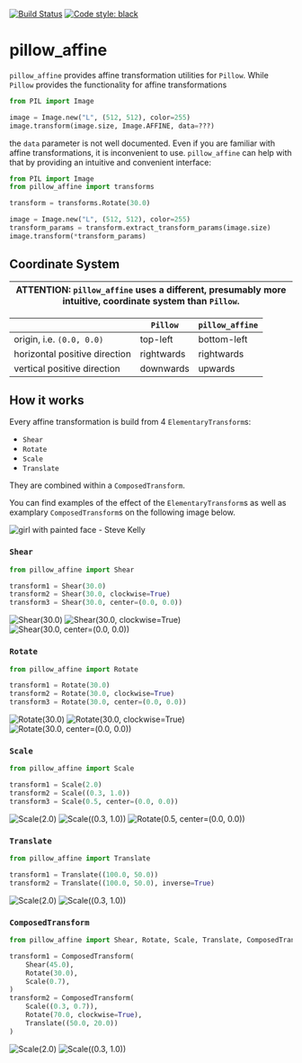 [![Build Status](https://travis-ci.org/pmeier/pillow_affine.svg?branch=master)](https://travis-ci.org/pmeier/pillow_affine) [![Code style: black](https://img.shields.io/badge/code%20style-black-000000.svg)](https://github.com/psf/black)

# pillow_affine

`pillow_affine` provides affine transformation utilities for `Pillow`. While `Pillow` provides the functionality for affine transformations
```python
from PIL import Image

image = Image.new("L", (512, 512), color=255)
image.transform(image.size, Image.AFFINE, data=???)
```
the `data` parameter is not well documented. Even if you are familiar with affine transformations, it is inconvenient to use. `pillow_affine` can help with that by providing an intuitive and convenient interface:

```python
from PIL import Image
from pillow_affine import transforms

transform = transforms.Rotate(30.0)

image = Image.new("L", (512, 512), color=255)
transform_params = transform.extract_transform_params(image.size)
image.transform(*transform_params)
```

## Coordinate System

| ATTENTION: `pillow_affine` uses a different, presumably more intuitive, coordinate system than `Pillow`. |
| --- |

|                               | `Pillow`   | `pillow_affine` |
| ----------------------------- | ---------- | --------------- |
| origin, i.e. `(0.0, 0.0)`     | top-left   | bottom-left     |
| horizontal positive direction | rightwards | rightwards      |
| vertical positive direction   | downwards  | upwards         |


## How it works

Every affine transformation is build from 4 `ElementaryTransform`s:

- `Shear`
- `Rotate`
- `Scale`
- `Translate`

They are combined within a `ComposedTransform`. 

You can find examples of the effect of the `ElementaryTransform`s as well as examplary `ComposedTransform`s on the following image below.

![](images/raw.png "girl with painted face - Steve Kelly")

### `Shear`

```python
from pillow_affine import Shear

transform1 = Shear(30.0)
transform2 = Shear(30.0, clockwise=True)
transform3 = Shear(30.0, center=(0.0, 0.0))
```

![](images/shear.png "Shear(30.0)") ![](images/shear_clockwise.png "Shear(30.0, clockwise=True)") ![](images/shear_off_center.png "Shear(30.0, center=(0.0, 0.0))")

### `Rotate`

```python
from pillow_affine import Rotate

transform1 = Rotate(30.0)
transform2 = Rotate(30.0, clockwise=True)
transform3 = Rotate(30.0, center=(0.0, 0.0))
```

![](images/rotate.png "Rotate(30.0)") ![](images/rotate_clockwise.png "Rotate(30.0, clockwise=True)") ![](images/rotate_off_center.png "Rotate(30.0, center=(0.0, 0.0))")

### `Scale`

```python
from pillow_affine import Scale

transform1 = Scale(2.0)
transform2 = Scale((0.3, 1.0))
transform3 = Scale(0.5, center=(0.0, 0.0))
```

![](images/scale.png "Scale(2.0)") ![](images/scale_async.png "Scale((0.3, 1.0))") ![](images/scale_off_center.png "Rotate(0.5, center=(0.0, 0.0))")

### `Translate`

```python
from pillow_affine import Translate

transform1 = Translate((100.0, 50.0))
transform2 = Translate((100.0, 50.0), inverse=True)
```

![](images/translate.png "Scale(2.0)") ![](images/translate_inverse.png "Scale((0.3, 1.0))") 

### `ComposedTransform`

```python
from pillow_affine import Shear, Rotate, Scale, Translate, ComposedTransform

transform1 = ComposedTransform(
    Shear(45.0),
    Rotate(30.0),
    Scale(0.7),
)
transform2 = ComposedTransform(
    Scale((0.3, 0.7)),
    Rotate(70.0, clockwise=True),
    Translate((50.0, 20.0))
)
```

![](images/composed_1.png "Scale(2.0)") ![](images/composed_2.png "Scale((0.3, 1.0))") 

